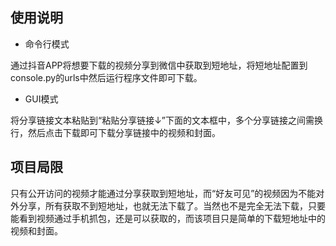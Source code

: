 ## 使用说明
* 命令行模式

通过抖音APP将想要下载的视频分享到微信中获取到短地址，将短地址配置到console.py的urls中然后运行程序文件即可下载。

* GUI模式

将分享链接文本粘贴到“粘贴分享链接↓”下面的文本框中，多个分享链接之间需换行，然后点击下载即可下载分享链接中的视频和封面。

## 项目局限
只有公开访问的视频才能通过分享获取到短地址，而“好友可见”的视频因为不能对外分享，所有获取不到短地址，也就无法下载了。当然也不是完全无法下载，只要能看到视频通过手机抓包，还是可以获取的，而该项目只是简单的下载短地址中的视频和封面。